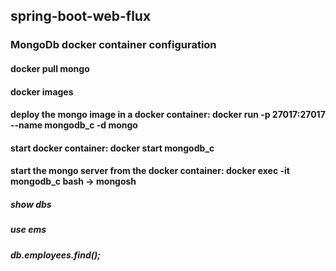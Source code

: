 ## spring-boot-web-flux

### MongoDb docker container configuration
#### docker pull mongo
#### docker images
#### deploy the mongo image in a docker container: docker run -p 27017:27017 --name mongodb_c -d mongo
#### start docker container: docker start mongodb_c
#### start the mongo server from the docker container: docker exec -it mongodb_c bash -> mongosh
##### show dbs 
##### use ems
##### db.employees.find();